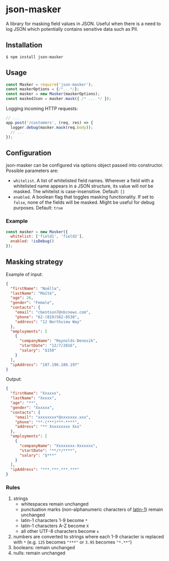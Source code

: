# json-masker

A library for masking field values in JSON. Useful when there is a need to log JSON which potentially contains sensitive data such as PII.

## Installation
```
$ npm install json-masker
```

## Usage
```js
const Masker = require('json-masker');
const maskerOptions = {/*...*/};
const masker = new Masker(maskerOptions);
const maskedJson = masker.mask({ /* ... */ });
```
Logging incoming HTTP requests:
```js
// ...
app.post('/customers', (req, res) => {
  logger.debug(masker.mask(req.body));
  // ...
});
```

## Configuration
json-masker can be configured via options object passed into constructor. Possible parameters are:
 * `whitelist`. A list of whitelisted field names. Wherever a field with a whitelisted name appears in a JSON structure, its value will _not_ be masked. The whitelist is case-insensitive. Default: `[]`
 * `enabled`. A boolean flag that toggles masking functionality. If set to `false`, none of the fields will be masked. Might be useful for debug purposes. Default: `true`

### Example
```js
const masker = new Masker({
  whitelist: ['field1', 'field2'],
  enabled: !isDebug()
});
```

## Masking strategy
Example of input:
```json
{
  "firstName": "Noëlla",
  "lastName": "Maïté",
  "age": 26,
  "gender": "Female",
  "contacts": {
    "email": "cbentson7@nbcnews.com",
    "phone": "62-(819)562-8538",
    "address": "12 Northview Way"
  },
  "employments": [
    {
      "companyName": "Reynolds-Denesik",
      "startDate": "12/7/2016",
      "salary": "$150"
    }
  ],
  "ipAddress": "107.196.186.197"
}
```
Output:
```json
{
  "firstName": "Xxxxxx",
  "lastName": "Xxxxx",
  "age": "**",
  "gender": "Xxxxxx",
  "contacts": {
    "email": "xxxxxxxx*@xxxxxxx.xxx",
    "phone": "**-(***)***-****",
    "address": "** Xxxxxxxxx Xxx"
  },
  "employments": [
    {
      "companyName": "Xxxxxxxx-Xxxxxxx",
      "startDate": "**/*/****",
      "salary": "$***"
    }
  ],
  "ipAddress": "***.***.***.***"
}
```
### Rules
1. strings
    * whitespaces remain unchanged 
    * punctuation marks (non-alphanumeric characters of [latin-1](http://jrgraphix.net/r/Unicode/0020-007F)) remain unchanged
    * latin-1 characters 1-9 become `*`
    * latin-1 characters A-Z become `X`
    * all other UTF-8 characters become `x`
2. numbers are converted to strings where each 1-9 character is replaced with `*` (e.g. `125` becomes `"***"` or `3.95` becomes `"*.**"`) 
3. booleans: remain unchanged
4. nulls: remain unchanged